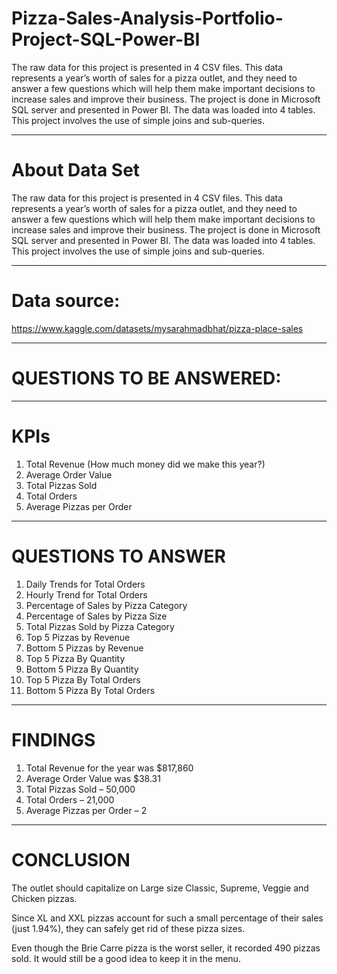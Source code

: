 # Pizza-Sales-Analysis-Portfolio-Project-SQL-Power-BI


The raw data for this project is presented in 4 CSV files. This data represents a year’s worth of sales for a pizza outlet, and they need to answer a few questions which will help them make important decisions to increase sales and improve their business.
The project is done in Microsoft SQL server and presented in Power BI. The data was loaded into 4 tables. This project involves the use of simple joins and sub-queries.

---
# About Data Set
The raw data for this project is presented in 4 CSV files. This data represents a year’s worth of sales for a pizza outlet, and they need to answer a few questions which will help them make important decisions to increase sales and improve their business.
The project is done in Microsoft SQL server and presented in Power BI. The data was loaded into 4 tables. This project involves the use of simple joins and sub-queries.

---
# Data source:
https://www.kaggle.com/datasets/mysarahmadbhat/pizza-place-sales

---
# QUESTIONS TO BE ANSWERED:

---
# KPIs 
1. Total Revenue (How much money did we make this year?)
2. Average Order Value
3. Total Pizzas Sold
4. Total Orders
5. Average Pizzas per Order

***
# QUESTIONS TO ANSWER
1. Daily Trends for Total Orders
2. Hourly Trend for Total Orders
3. Percentage of Sales by Pizza Category
4. Percentage of Sales by Pizza Size
5. Total Pizzas Sold by Pizza Category
6. Top 5 Pizzas by Revenue
7. Bottom 5 Pizzas by Revenue
8. Top 5 Pizza By Quantity
9. Bottom 5 Pizza By Quantity
10. Top 5 Pizza By Total Orders
11. Bottom 5 Pizza By Total Orders

---
# FINDINGS
1. Total Revenue for the year was $817,860
2. Average Order Value was $38.31
3. Total Pizzas Sold – 50,000
4. Total Orders – 21,000
5. Average Pizzas per Order – 2

---
# CONCLUSION
The outlet should capitalize on Large size Classic, Supreme, Veggie and Chicken pizzas.

Since XL and XXL pizzas account for such a small percentage of their sales (just 1.94%), they can safely get rid of these pizza sizes.

Even though the Brie Carre pizza is the worst seller, it recorded 490 pizzas sold. It would still be a good idea to keep it in the menu.





